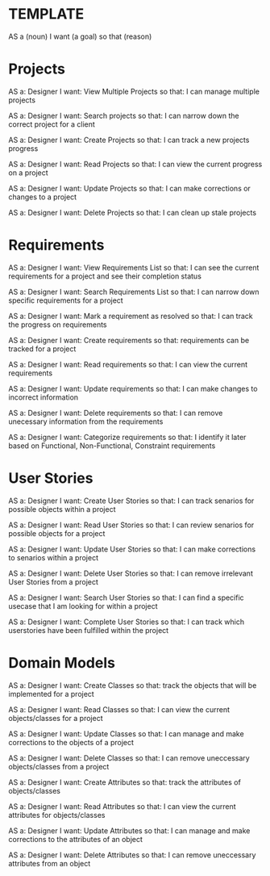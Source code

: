 # TEMPLATE
AS a (noun) 
I want (a goal) 
so that (reason)


# Projects

AS a: Designer
I want: View Multiple Projects
so that: I can manage multiple projects

AS a: Designer
I want: Search projects
so that: I can narrow down the correct project for a client

AS a: Designer
I want: Create Projects
so that: I can track a new projects progress

AS a: Designer
I want: Read Projects
so that: I can view the current progress on a project

AS a: Designer
I want: Update Projects
so that: I can make corrections or changes to a project

AS a: Designer
I want: Delete Projects
so that: I can clean up stale projects

# Requirements

AS a: Designer
I want: View Requirements List
so that: I can see the current requirements for a project and see their completion status

AS a: Designer
I want: Search Requirements List
so that: I can narrow down specific requirements for a project

AS a: Designer
I want: Mark a requirement as resolved
so that: I can track the progress on requirements

AS a: Designer
I want: Create requirements 
so that: requirements can be tracked for a project

AS a: Designer
I want: Read requirements
so that: I can view the current requirements

AS a: Designer
I want: Update requirements
so that: I can make changes to incorrect information

AS a: Designer
I want: Delete requirements
so that: I can remove unecessary information from the requirements

AS a: Designer
I want: Categorize requirements
so that: I identify it later based on Functional, Non-Functional, Constraint requirements

# User Stories

AS a: Designer
I want: Create User Stories
so that: I can track senarios for possible objects within a project

AS a: Designer
I want: Read User Stories
so that: I can review senarios for possible objects for a project

AS a: Designer
I want: Update User Stories
so that: I can make corrections to senarios within a project

AS a: Designer
I want: Delete User Stories
so that: I can remove irrelevant User Stories from a project

AS a: Designer
I want: Search User Stories
so that: I can find a specific usecase that I am looking for within a project

AS a: Designer
I want: Complete User Stories
so that: I can track which userstories have been fulfilled within the project

# Domain Models

AS a: Designer
I want: Create Classes
so that: track the objects that will be implemented for a project

AS a: Designer
I want: Read Classes
so that:  I can view the current objects/classes for a project

AS a: Designer
I want: Update Classes
so that:  I can manage and make corrections to the objects of a project

AS a: Designer
I want: Delete Classes
so that:  I can remove uneccessary objects/classes from a project

AS a: Designer
I want: Create Attributes
so that: track the attributes of objects/classes

AS a: Designer
I want: Read Attributes
so that:  I can view the current attributes for objects/classes

AS a: Designer
I want: Update Attributes
so that:  I can manage and make corrections to the attributes of an object

AS a: Designer
I want: Delete Attributes
so that:  I can remove uneccessary attributes from an object